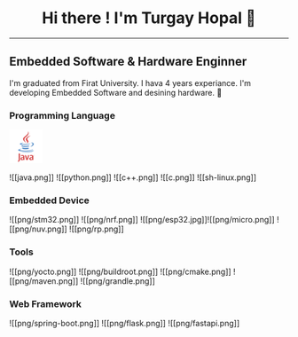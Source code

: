 <h1 align="center">
  Hi there ! I'm Turgay Hopal 👋
</h1>

***

<h2>
  Embedded Software & Hardware Enginner
</h2>

<p>
  I'm graduated from Firat University. I hava 4 years experiance. I'm developing Embedded Software and desining hardware. 🔭
</p>

### Programming Language

![alt text](https://github.com/turgayhopal/turgayhopal/blob/master/png/java.png?raw=true)

![[java.png]] ![[python.png]] ![[c++.png]] ![[c.png]]  ![[sh-linux.png]]
 
### Embedded Device

![[png/stm32.png]]   ![[png/nrf.png]]  ![[png/esp32.jpg]]![[png/micro.png]]    ![[png/nuv.png]]  ![[png/rp.png]]


### Tools

![[png/yocto.png]]  ![[png/buildroot.png]]      ![[png/cmake.png]]  ![[png/maven.png]] ![[png/grandle.png]]

### Web Framework

![[png/spring-boot.png]]  ![[png/flask.png]]   ![[png/fastapi.png]]

